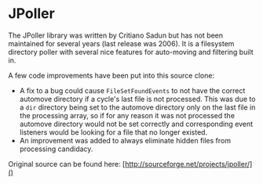 JPoller
==========

The JPoller library was written by Critiano Sadun but has not been maintained for several years (last release was 2006).  It is a filesystem directory poller with several nice features for auto-moving and filtering built in.

A few code improvements have been put into this source clone:

* A fix to a bug could cause `FileSetFoundEvents` to not have the correct automove directory if a cycle's last file is not processed.  This was due to a `dir` directory being set to the automove directory only on the last file in the processing array, so if for any reason it was not processed the automove directory would not be set correctly and corresponding event listeners would be looking for a file that no longer existed.
* An improvement was added to always eliminate hidden files from processing candidacy.

Original source can be found here:  [http://sourceforge.net/projects/jpoller/]()
